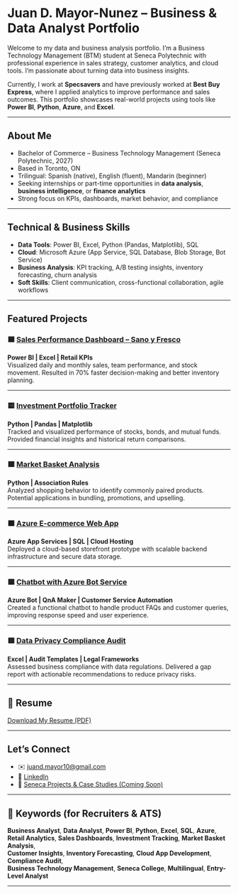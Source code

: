 # Juan D. Mayor-Nunez – Business & Data Analyst Portfolio

Welcome to my data and business analysis portfolio. I’m a Business Technology Management (BTM) student at Seneca Polytechnic with professional experience in sales strategy, customer analytics, and cloud tools. I’m passionate about turning data into business insights.

Currently, I work at **Specsavers** and have previously worked at **Best Buy Express**, where I applied analytics to improve performance and sales outcomes. This portfolio showcases real-world projects using tools like **Power BI**, **Python**, **Azure**, and **Excel**.

---

## About Me

- Bachelor of Commerce – Business Technology Management (Seneca Polytechnic, 2027)  
-  Based in Toronto, ON  
-  Trilingual: Spanish (native), English (fluent), Mandarin (beginner)  
-  Seeking internships or part-time opportunities in **data analysis**, **business intelligence**, or **finance analytics**  
-  Strong focus on KPIs, dashboards, market behavior, and compliance  

---

##  Technical & Business Skills

- **Data Tools**: Power BI, Excel, Python (Pandas, Matplotlib), SQL  
- **Cloud**: Microsoft Azure (App Service, SQL Database, Blob Storage, Bot Service)  
- **Business Analysis**: KPI tracking, A/B testing insights, inventory forecasting, churn analysis  
- **Soft Skills**: Client communication, cross-functional collaboration, agile workflows  

---

##  Featured Projects

### 🟦 [Sales Performance Dashboard – Sano y Fresco](https://github.com/JMayor10/Sano_Freco)  
**Power BI | Excel | Retail KPIs**  
Visualized daily and monthly sales, team performance, and stock movement. Resulted in 70% faster decision-making and better inventory planning.

---

### 🟨 [Investment Portfolio Tracker](./projects/portfolio-tracker.md)  
**Python | Pandas | Matplotlib**  
Tracked and visualized performance of stocks, bonds, and mutual funds. Provided financial insights and historical return comparisons.

---

### 🟩 [Market Basket Analysis](./projects/market-basket.md)  
**Python | Association Rules**  
Analyzed shopping behavior to identify commonly paired products. Potential applications in bundling, promotions, and upselling.

---

### 🟧 [Azure E-commerce Web App](./projects/ecommerce.md)  
**Azure App Services | SQL | Cloud Hosting**  
Deployed a cloud-based storefront prototype with scalable backend infrastructure and secure data storage.

---

### 🟪 [Chatbot with Azure Bot Service](./projects/chatbot.md)  
**Azure Bot | QnA Maker | Customer Service Automation**  
Created a functional chatbot to handle product FAQs and customer queries, improving response speed and user experience.

---

### 🟥 [Data Privacy Compliance Audit](./projects/privacy-audit.md)  
**Excel | Audit Templates | Legal Frameworks**  
Assessed business compliance with data regulations. Delivered a gap report with actionable recommendations to reduce privacy risks.

---

## 📄 Resume

 [Download My Resume (PDF)](./resume.pdf)

---

##  Let’s Connect

- ✉️ [juand.mayor10@gmail.com](mailto:juand.mayor10@gmail.com)  
- 🔗 [LinkedIn](https://linkedin.com/in/juanmayor)  
- 🧠 [Seneca Projects & Case Studies (Coming Soon)](#)

---

## 🧠 Keywords (for Recruiters & ATS)

**Business Analyst**, **Data Analyst**, **Power BI**, **Python**, **Excel**, **SQL**, **Azure**,  
**Retail Analytics**, **Sales Dashboards**, **Investment Tracking**, **Market Basket Analysis**,  
**Customer Insights**, **Inventory Forecasting**, **Cloud App Development**, **Compliance Audit**,  
**Business Technology Management**, **Seneca College**, **Multilingual**, **Entry-Level Analyst**

---

